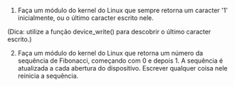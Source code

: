

1.    Faça um módulo do kernel do Linux que sempre retorna um caracter '1' inicialmente, ou o último caracter escrito nele.

(Dica: utilize a função device_write() para descobrir o último caracter escrito.)

2.    Faça um módulo do kernel do Linux que retorna um número da sequência de Fibonacci, começando com 0 e depois 1. A sequência é atualizada a cada abertura do dispositivo. Escrever qualquer coisa nele reinicia a sequência.


